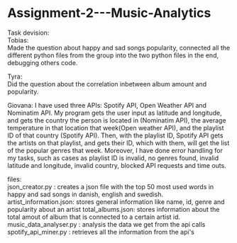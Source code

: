 # Assignment-2---Music-Analytics

Task devision: \
Tobias: \
Made the question about happy and sad songs popularity, 
connected all the different python files from the group into the two python files in the end, 
debugging others code.

Tyra: \
Did the question about the correlation inbetween album amount and popularity. 

Giovana:
I have used three APIs: Spotify API, Open Weather API and Nominatim API. My program gets the user input as latitude and longitude, and gets the country the person is located in (Nominatim API), the average temperature in that location that week(Open weather API), and the playlist ID of that country (Spotify API). Then, with the playlist ID, Spotify API gets the artists on that playlist, and gets their ID, which with them, will get the list of the popular genres that week. Moreover, I have done error handling for my tasks, such as cases as playlist ID is invalid, no genres found, invalid latitude and longitude, invalid country, blocked API requests and time outs.


files: \
json_creator.py : creates a json file with the top 50 most used words in happy and sad songs in danish, english and swedish. \
artist_information.json: stores general information like name, id, genre and popularity about an artist
total_albums.json: stores information about the total amout of album that is connected to a certain artist id. 
music_data_analyser.py : analysis the data we get from the api calls  \
spotify_api_miner.py : retrieves all the information from the api's

